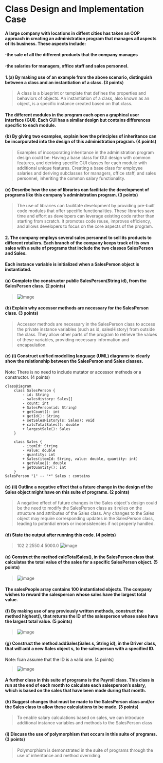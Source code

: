 # Class Design and Implementation Case

#### A large company with locations in diffent cities has taken an OOP approach in creating an administration program that manages all aspects of its business. These aspects include:
#### ·the sale of all the different products that the company manages
#### ·the salaries for managers, office staff and sales personnel.


#### 1.(a) By making use of an example from the above scenario, distinguish between a class and an instantiation of a class. (3 points)
> A class is a blueprint or template that defines the properties and behaviors of objects. An instantiation of a class, also known as an object, is a specific instance created based on that class.

#### The different modules in the program each open a graphical user interface (GUI). Each GUI has a similar design but contains differences specific to each module.

#### (b) By giving two examples, explain how the principles of inheritance can be incorporated into the design of this administration program. (4 points)
>Examples of incorporating inheritance in the administration program design could be:
>Having a base class for GUI design with common features, and deriving specific GUI classes for each module with additional unique features.
>Creating a base class for employee salaries and deriving subclasses for managers, office staff, and sales personnel, inheriting the common salary functionality.

#### (c) Describe how the use of libraries can facilitate the development of programs like this company’s administration program. (3 points)
> The use of libraries can facilitate development by providing pre-built code modules that offer specific functionalities. These libraries save time and effort as developers can leverage existing code rather than starting from scratch. It promotes code reuse, improves efficiency, and allows developers to focus on the core aspects of the program.

#### 2. The company employs several sales personnel to sell its products to different retailers. Each branch of the company keeps track of its own sales with a suite of programs that include the two classes SalesPerson and Sales.

#### Each instance variable is initialized when a SalesPerson object is instantiated.
#### (a) Complete the constructor public SalesPerson(String id), from the SalesPerson class. (2 points)
>![image](https://github.com/RandomKings/forum-oop/assets/127679190/a0f53852-5753-4f1a-a537-331f400e200b)


#### (b) Explain why accessor methods are necessary for the SalesPerson class. (3 points)
> Accessor methods are necessary in the SalesPerson class to access the private instance variables (such as id, salesHistory) from outside the class. They allow other parts of the program to retrieve the values of these variables, providing necessary information and encapsulation.

#### (c) (i) Construct unified modelling language (UML) diagrams to clearly show the relationship between the SalesPerson and Sales classes.
Note: There is no need to include mutator or accessor methods or a constructor. (4 points)
```mermaid
classDiagram
    class SalesPerson {
        - id: String
        - salesHistory: Sales[]
        - count: int
        + SalesPerson(id: String)
        + getCount(): int
        + getId(): String
        + setSalesHistory(s: Sales): void
        + calcTotalSales(): double
        + largestSale(): Sales
    }
    
    class Sales {
        - itemId: String
        - value: double
        - quantity: int
        + Sales(itemId: String, value: double, quantity: int)
        + getValue(): double
        + getQuantity(): int
    }
SalesPerson "1" -- "*" Sales : contains
```

#### (c) (ii) Outline a negative effect that a future change in the design of the Sales object might have on this suite of programs. (2 points)
>A negative effect of future changes in the Sales object's design could be the need to modify the SalesPerson class as it relies on the structure and attributes of the Sales class. Any changes to the Sales object may require corresponding updates in the SalesPerson class, leading to potential errors or inconsistencies if not properly handled.

#### (d) State the output after running this code. (4 points)
>102
>2
>2550.4
>5000.0
>![image](https://github.com/RandomKings/forum-oop/assets/127679190/b2566fe6-3f70-47c1-b612-aa93056ad840)


#### (e) Construct the method calcTotalSales(), in the SalesPerson class that calculates the total value of the sales for a specific SalesPerson object. (5 points)
>![image](https://github.com/RandomKings/forum-oop/assets/127679190/0a95d8c7-4390-4545-bae4-9e51046fe53b)


#### The salesPeople array contains 100 instantiated objects. The company wishes to reward the salesperson whose sales have the largest total value.
#### (f) By making use of any previously written methods, construct the method highest(), that returns the ID of the salesperson whose sales have the largest total value. (5 points)
>![image](https://github.com/RandomKings/forum-oop/assets/127679190/5e3a8485-a299-4244-80f2-6bbcece09c72)

#### (g) Construct the method addSales(Sales s, String id), in the Driver class, that will add a new Sales object s, to the salesperson with a specified ID.
Note: 
fcan assume that the ID is a valid one. (4 points)
>![image](https://github.com/RandomKings/forum-oop/assets/127679190/c494ce95-f7f0-4502-a9b5-2460a01be8ff)

#### A further class in this suite of programs is the Payroll class. This class is run at the end of each month to calculate each salesperson’s salary, which is based on the sales that have been made during that month.
#### (h) Suggest changes that must be made to the SalesPerson class and/or the Sales class to allow these calculations to be made. (3 points)
>To enable salary calculations based on sales, we can introduce additional instance variables and methods to the SalesPerson class

#### (i) Discuss the use of polymorphism that occurs in this suite of programs. (3 points)
>Polymorphism is demonstrated in the suite of programs through the use of inheritance and method overriding.



